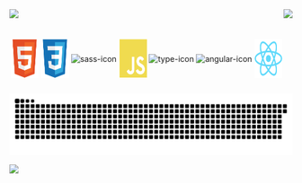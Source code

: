 <div>
  
  <img  height="150em" src="https://github-readme-stats.vercel.app/api?username=fc0n&show_icons=true&theme=dark&include_all_commits=true&count_private=true"/>
  <img align="right" height="150em" src="https://github-readme-stats.vercel.app/api/top-langs/?username=fc0n&layout=compact&langs_count=16&theme=dark"/>
</div>
<br>

<div  align="center"> 
  <div style="display: inline_block"><br>
    <img align="center" height="70" width="50" alt="html-icon" src="https://raw.githubusercontent.com/devicons/devicon/master/icons/html5/html5-original.svg">
    <img align="center" height="70" width="50" alt="css-icon" src="https://raw.githubusercontent.com/devicons/devicon/master/icons/css3/css3-original.svg">
    <img align="center" height="70" width="50" alt="sass-icon" src="https://cdn.jsdelivr.net/gh/devicons/devicon/icons/sass/sass-original.svg" />
    <img align="center" height="70" width="50" alt="js-icon"  src="https://raw.githubusercontent.com/devicons/devicon/master/icons/javascript/javascript-plain.svg">
    <img align="center" height="70" width="50" alt="type-icon" src="https://cdn.jsdelivr.net/gh/devicons/devicon/icons/typescript/typescript-original.svg" />
    <img align="center" height="70" width="50" alt="angular-icon" src="https://cdn.jsdelivr.net/gh/devicons/devicon/icons/angularjs/angularjs-original.svg" />   
    <img align="center" height="70" width="50" alt="react-icon" src="https://raw.githubusercontent.com/devicons/devicon/master/icons/react/react-original.svg">
   </div>
</div>

![Snake animation](https://github.com/fc0n/fc0n/blob/output/github-contribution-grid-snake.svg)

<p>
  <a href="https://www.linkedin.com/in/jean-gabriel-9b9924203/" alt="LinkedIn Jean Gabriel" target="_blank">
    <img src="https://img.shields.io/badge/LinkedIn-0077B5?style=for-the-badge&logo=linkedin&logoColor=white" />
  </a>
</p>
